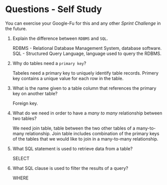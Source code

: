 # Questions - Self Study

You can exercise your Google-Fu for this and any other _Sprint Challenge_ in the future.

1.  Explain the difference between `RDBMS` and `SQL`.

    RDBMS - Relational Database Management System,
	database software.
	SQL - Structured Query Language, language used
	to query the RDBMS.

2.  Why do tables need a `primary key`?

    Tabeles need a primary key to uniquely identify
	table records. Primery key contains a unique value
	for each row in the table.

3.  What is the name given to a table column that references the primary key
    on another table?

    Foreign key.

4.  What do we need in order to have a _many to many_ relationship between two
    tables?

    We need join table, table between the two other tables of a many-to-many relationship.
	Join table includes combination of the primary keys of the tables
	that we would like to join in a many-to-many relationship.

5.  What SQL statement is used to retrieve data from a table?

    SELECT

6.  What SQL clause is used to filter the results of a query?

    WHERE
